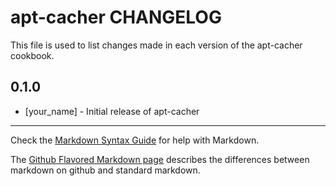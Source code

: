 # apt-cacher CHANGELOG

This file is used to list changes made in each version of the apt-cacher cookbook.

## 0.1.0
- [your_name] - Initial release of apt-cacher

- - -
Check the [Markdown Syntax Guide](http://daringfireball.net/projects/markdown/syntax) for help with Markdown.

The [Github Flavored Markdown page](http://github.github.com/github-flavored-markdown/) describes the differences between markdown on github and standard markdown.
